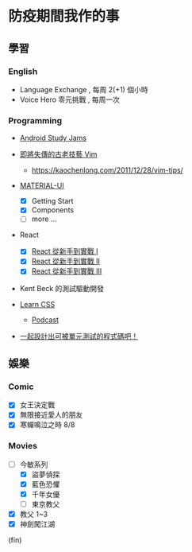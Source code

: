 # 防疫期間我作的事

## 學習

### English

- Language Exchange , 每周 2(+1) 個小時
- Voice Hero 零元挑戰 , 每周一次

### Programming

- [Android Study Jams](https://events.withgoogle.com/android-study-jam-twhk-2021/)
- [即將失傳的古老技藝 Vim](https://www.youtube.com/playlist?list=PLBd8JGCAcUAH56L2CYF7SmWJYKwHQYUDI)
    - https://kaochenlong.com/2011/12/28/vim-tips/
- [MATERIAL-UI](https://material-ui.com/)
    - [x] Getting Start
    - [x] Components
    - [ ] more ...
- React
    - [x] [React 從新手到實戰 I](https://courses.hexschool.com/courses/2020/lectures/14577971)
    - [x] [React 從新手到實戰 II](https://courses.hexschool.com/courses/2020/lectures/14578185)
    - [x] [React 從新手到實戰 III](https://courses.hexschool.com/courses/2020/lectures/14578187)

- Kent Beck 的測試驅動開發 
- [Learn CSS](https://web.dev/learn/css/)
    - [Podcast](https://thecsspodcast.libsyn.com/)

- [一起設計出可被單元測試的程式碼吧！](https://www.facebook.com/will.fans/videos/403714994183801)


## 娛樂

### Comic

- [x] 女王決定戰
- [x] 無限接近愛人的朋友
- [x] 寒蟬鳴泣之時 8/8

### Movies

- [ ] 今敏系列
    - [x] 盜夢偵探
    - [x] 藍色恐懼
    - [X] 千年女優
    - [ ] 東京教父
- [x] 教父 1~3
- [x] 神劍闖江湖 

(fin)
